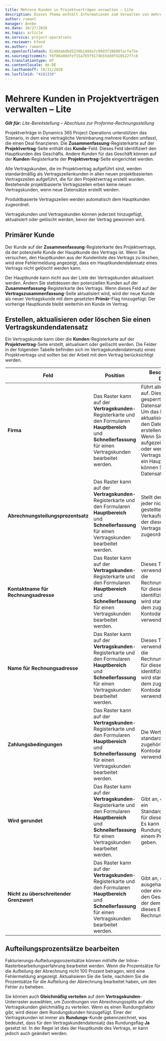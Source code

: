 ```yaml
---
title: Mehrere Kunden in Projektverträgen verwalten – Lite
description: Dieses Thema enthält Informationen zum Verwalten von mehreren Kunden für Projektverträge.
author: rumant
manager: Annbe
ms.date: 10/27/2020
ms.topic: article
ms.service: project-operations
ms.reviewer: kfend
ms.author: rumant
ms.openlocfilehash: b248dabdbd5239b140da7c99d3f38609facfe75e
ms.sourcegitcommit: f6f86e80dfef15a7b5f9174b55dddf410522f7c8
ms.translationtype: HT
ms.contentlocale: de-DE
ms.lasthandoff: 10/31/2020
ms.locfileid: "4181316"
---
```

# <a name="manage-multiple-customers-on-project-contracts---lite"></a>Mehrere Kunden in Projektverträgen verwalten – Lite

_**Gilt für:** Lite-Bereitstellung – Abschluss zur Proforma-Rechnungsstellung_

Projektverträge in Dynamics 365 Project Operations unterstützen das Szenario, in dem eine vertragliche Vereinbarung mehrere Kunden umfasst, die einen Deal finanzieren. Die **Zusammenfassung**-Registerkarte auf der **Projektvertrag**-Seite enthält das **Kunde**-Feld. Dieses Feld identifiziert den Hauptkunden des Geschäfts. Andere Kunden für das Geschäft können auf der **Kunden**-Registerkarte der **Projektvertrag**-Seite eingerichtet werden.

Alle Vertragskunden, die im Projektvertrag aufgeführt sind, werden standardmäßig als Vertragszeilenkunden in allen neuen projektbasierten Vertragszeilen aufgeführt, die für den Projektvertrag erstellt wurden. Bestehende projektbasierte Vertragszeilen erben keine neuen Vertragskunden, wenn neue Datensätze erstellt werden.

Produktbasierte Vertragszeilen werden automatisch dem Hauptkunden zugeordnet.

Vertragskunden und Vertragskunden können jederzeit hinzugefügt, aktualisiert oder gelöscht werden, bevor der Vertrag gewonnen wird.

## <a name="primary-customer"></a>Primärer Kunde

Der Kunde auf der **Zusammenfassung**-Registerkarte des Projektvertrags, da der potenzielle Kunde der Hauptkunde des Vertrags ist. Wenn Sie versuchen, den Hauptkunden aus der Kundenliste des Vertrags zu löschen, wird eine Fehlermeldung angezeigt, dass ein Hauptkundendatensatz eines Vertrags nicht gelöscht werden kann.

Der Hauptkunde kann nicht aus der Liste der Vertragskunden aktualisiert werden. Ändern Sie stattdessen den potenziellen Kunden auf der **Zusammenfassung**-Registerkarte des Vertrags. Wenn dieses Feld auf der **Vertragszusammenfassung**-Seite aktualisiert wird, wird der neue Kunde als neuer Vertragskunde mit dem gesetzten **Primär**-Flag hinzugefügt. Der vorherige Hauptkunde bleibt weiterhin ein Kunde im Vertrag.

## <a name="create-update-or-delete-a-contract-customer-record"></a>Erstellen, aktualisieren oder löschen Sie einen Vertragskundendatensatz

Ein Vertragskunde kann über die **Kunden**-Registerkarte auf der **Projektvertrag**-Seite erstellt, aktualisiert oder gelöscht werden. Die Felder in der folgenden Tabelle befinden sich im Vertragskundendatensatz eines Projektvertrags und sollten bei der Arbeit mit dem Vertrag berücksichtigt werden.

| Feld | Position | Beschreibung des Dataflows | Nachgelagerte Auswirkungen |
| --- | --- | --- | --- |
| **Firma** | Das Raster kann auf der **Vertragskunden**-Registerkarte und den Formularen **Hauptbereich** und **Schnellerfassung** für einen Vertragskunden bearbeitet werden. | Führt alle aktiven Konten auf. Dieses Feld wird gesperrt, nachdem der Datensatz erstellt wurde. Um das Konto zu aktualisieren, löschen Sie den Datensatz und erstellen Sie ihn neu. Wenn Sie Istdaten aufgezeichnet haben oder wenn der Vertragskundendatensatz ein Hauptkunde ist, können Sie den Datensatz nicht löschen. | Vertragskunden werden beim Erstellen einer Vertragszeile als Vertragszeilenkunden kopiert. |
| **Abrechnungsteilungsprozentsatz** | Das Raster kann auf der **Vertragskunden**-Registerkarte und den Formularen **Hauptbereich** und **Schnellerfassung** für einen Vertragskunden bearbeitet werden. | Stellt den Prozentsatz jeder nicht in Rechnung gestellten Verkaufstransaktion dar, der diesem Vertragskunden zugeordnet wird. | Übertragen auf neue Vertragszeilen und auf Projektvertragszeilenkunden in neuen Projektvertragszeilen. |
| **Kontaktname für Rechnungsadresse** | Das Raster kann auf der **Vertragskunden**-Registerkarte und den Formularen **Hauptbereich** und **Schnellerfassung** für einen Vertragskunden bearbeitet werden. | Dieses Textfeld sollte verwendet werden, um die Rechnungskontaktperson für diesen Kunden zu identifizieren. Dieses Feld wird standardmäßig aus dem zugehörigen Kontodatensatz verwendet. | Dies wird in das Feld **Rech. an Vertragsnamen** auf der Rechnung kopiert, die für diesen Kunden generiert wird. |
| **Name für Rechnungsadresse** | Das Raster kann auf der **Vertragskunden**-Registerkarte und den Formularen **Hauptbereich** und **Schnellerfassung** für einen Vertragskunden bearbeitet werden. | Dieses Textfeld sollte verwendet werden, um die Rechnungskontaktperson für diesen Kunden zu identifizieren. Dieses Feld wird standardmäßig aus dem zugehörigen Kontodatensatz verwendet. | Dies wird in das Feld **Rech. an Vertragsnamen** auf der Rechnung kopiert, die für diesen Kunden generiert wird. |
| **Zahlungsbedingungen** | Das Raster kann auf der **Vertragskunden**-Registerkarte und den Formularen **Hauptbereich** und **Schnellerfassung** für einen Vertragskunden bearbeitet werden. | Die Werte werden standardmäßig aus dem zugehörigen Kontodatensatz verwendet. | Dies wird in das Feld **Rech. an Vertragsnamen** auf der Rechnung kopiert, die für diesen Kunden generiert wird. |
| **Wird gerundet** | Das Raster kann auf der **Vertragskunden**-Registerkarte und den Formularen **Hauptbereich** und **Schnellerfassung** für einen Vertragskunden bearbeitet werden. | Gibt an, ob dieser Kunde ein Standardrundungskunde für dieses Geschäft ist. Es kann nur einen Rundungskunden in einem Projektvertrag geben. | Wenn Kosten und nicht abgerechnete Umsatzaufteilungen nach Menge zu einer Rundungsdifferenz führen, wird diese Differenz auf die tatsächliche Differenz angewendet, die diesem Kunden zugeordnet ist. |
| **Nicht zu überschreitender Grenzwert** | Das Raster kann auf der **Vertragskunden**-Registerkarte und den Formularen **Hauptbereich** und **Schnellerfassung** für einen Vertragskunden bearbeitet werden. | Gibt an, ob es ein ausgehandeltes Limit oder eine Obergrenze für den Gesamtbetrag gibt, der dem Kunden für dieses Engagement in Rechnung gestellt wird. | Der **Nicht zu überschreitende Grenzwert**, der auf Vertragskundenebene eingerichtet wurde, erhält eine Bewertung für **Nicht in Rechnung gestellte vertriebliche Ist-Werte**, die auf diesen Vertragskunden verweisen. |

## <a name="edit-billing-split-percentages"></a>Aufteilungsprozentsätze bearbeiten

Fakturierungs-Aufteilungsprozentsätze können mithilfe der Inline-Rasterbearbeitungserfahrung bearbeitet werden. Wenn die Prozentsätze für die Aufteilung der Abrechnung nicht 100 Prozent betragen, wird eine Fehlermeldung angezeigt. Aktualisieren Sie die Seite, nachdem Sie die Prozentsätze für die Aufteilung der Abrechnung bearbeitet haben, um den Fehler zu beheben.

Sie können auch **Gleichmäßig verteilen** auf dem **Vertragskunden**-Unterraster auswählen, um Zuordnungen von Abrechnungssplits auf alle Vertragskunden gleichmäßig zu verteilen. Wenn es einen Rundungsfaktor gibt, wird dieser dem Rundungskunden hinzugefügt. Einer der Vertragskunden ist immer als **Rundungs**-Kunde gekennzeichnet, was bedeutet, dass für den Vertragskundendatensatz das Rundungsflag **Ja** gesetzt ist. In der Regel ist dies der Hauptkunde des Vertrags, er kann jedoch auch geändert werden.
